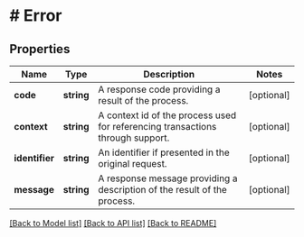 # # Error

## Properties

Name | Type | Description | Notes
------------ | ------------- | ------------- | -------------
**code** | **string** | A response code providing a result of the process. | [optional] 
**context** | **string** | A context id of the process used for referencing transactions through support. | [optional] 
**identifier** | **string** | An identifier if presented in the original request. | [optional] 
**message** | **string** | A response message providing a description of the result of the process. | [optional] 

[[Back to Model list]](../../README.md#documentation-for-models) [[Back to API list]](../../README.md#documentation-for-api-endpoints) [[Back to README]](../../README.md)


